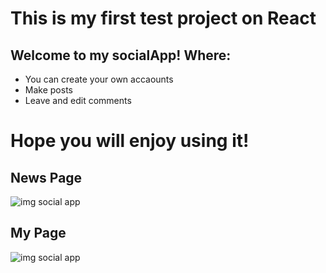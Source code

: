 # This is my first test project on React

## Welcome to my socialApp! Where:

- You can create your own accaounts
- Make posts
- Leave and edit comments

# Hope you will enjoy using it!

## News Page 

![img social app](https://i.ibb.co/R7pZ1CX/socialappnews.png)

## My Page 

![img social app](https://i.ibb.co/606rxfZ/socappmypage.png)
